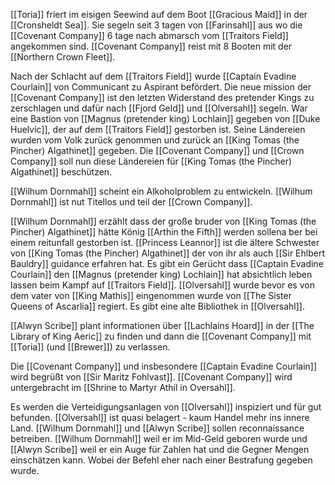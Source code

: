 [[Toria]] friert im eisigen Seewind auf dem Boot [[Gracious Maid]] in der [[Cronsheldt Sea]]. Sie segeln seit 3 tagen von [[Farinsahl]] aus wo die [[Covenant Company]] 6 tage nach abmarsch vom [[Traitors Field]] angekommen sind. [[Covenant Company]] reist mit 8 Booten mit der [[Northern Crown Fleet]].

Nach der Schlacht auf dem [[Traitors Field]] wurde [[Captain Evadine Courlain]] von Communicant zu Aspirant befördert. Die neue mission der [[Covenant Company]] ist den letzten Widerstand des pretender Kings zu zerschlagen und dafür nach [[Fjord Geld]] und [[Olversahl]] segeln. War eine Bastion von [[Magnus (pretender king) Lochlain]] gegeben von [[Duke Huelvic]], der auf dem [[Traitors Field]] gestorben ist. Seine Ländereien wurden vom Volk zurück genommen und zurück an [[King Tomas (the Pincher) Algathinet]] gegeben. Die [[Covenant Company]] und [[Crown Company]] soll nun diese Ländereien für [[King Tomas (the Pincher) Algathinet]] beschützen.

[[Wilhum Dornmahl]] scheint ein Alkoholproblem zu entwickeln. [[Wilhum Dornmahl]] ist nut Titellos und teil der [[Crown Company]]. 

[[Wilhum Dornmahl]] erzählt dass der große bruder von [[King Tomas (the Pincher) Algathinet]] hätte König [[Arthin the Fifth]] werden sollena ber bei einem reitunfall gestorben ist. [[Princess Leannor]] ist die ältere Schwester von [[King Tomas (the Pincher) Algathinet]] der von ihr als auch [[Sir Ehlbert Bauldry]] guidance erfahren hat. Es gibt ein Gerücht dass [[Captain Evadine Courlain]] den [[Magnus (pretender king) Lochlain]] hat absichtlich leben lassen beim Kampf auf [[Traitors Field]]. [[Olversahl]] wurde bevor es von dem vater von [[King Mathis]] eingenommen wurde von [[The Sister Queens of Ascarlia]] regiert. Es gibt eine alte Bibliothek in [[Olversahl]].

[[Alwyn Scribe]] plant informationen über [[Lachlains Hoard]] in der [[The Library of King Aeric]] zu finden und dann die [[Covenant Company]] mit [[Toria]] (und [[Brewer]]) zu verlassen.

Die [[Covenant Company]] und insbesondere [[Captain Evadine Courlain]] wird begrüßt von [[Sir Maritz Fohlvast]]. [[Covenant Company]] wird untergebracht im [[Shrine to Martyr Athil in Oversahl]].

Es werden die Verteidigungsanlagen von [[Olversahl]] inspiziert und für gut befunden. [[Olversahl]] ist quasi belagert - kaum Handel mehr ins innere Land. [[Wilhum Dornmahl]] und [[Alwyn Scribe]] sollen reconnaissance betreiben. [[Wilhum Dornmahl]] weil er im Mid-Geld geboren wurde und [[Alwyn Scribe]] weil er ein Auge für Zahlen hat und die Gegner Mengen einschätzen kann. Wobei der Befehl eher nach einer Bestrafung gegeben wurde.